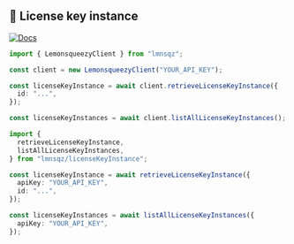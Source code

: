 ## 🥇 License key instance

[![Docs](https://img.shields.io/badge/-Docs-blue.svg?style=for-the-badge)](https://docs.lemonsqueezy.com/api/license-key-instances)

```typescript
import { LemonsqueezyClient } from "lmnsqz";

const client = new LemonsqueezyClient("YOUR_API_KEY");

const licenseKeyInstance = await client.retrieveLicenseKeyInstance({
  id: "...",
});

const licenseKeyInstances = await client.listAllLicenseKeyInstances();
```

```typescript
import {
  retrieveLicenseKeyInstance,
  listAllLicenseKeyInstances,
} from "lmnsqz/licenseKeyInstance";

const licenseKeyInstance = await retrieveLicenseKeyInstance({
  apiKey: "YOUR_API_KEY",
  id: "...",
});

const licenseKeyInstances = await listAllLicenseKeyInstances({
  apiKey: "YOUR_API_KEY",
});
```
